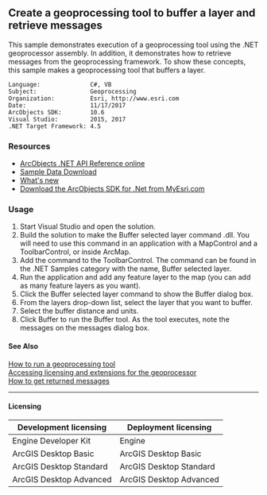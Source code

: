 ## Create a geoprocessing tool to buffer a layer and retrieve messages

  <div xmlns="http://www.w3.org/1999/xhtml" xmlns:my="http://schemas.microsoft.com/office/infopath/2003/myXSD/2006-02-10T23:25:53">This sample demonstrates execution of a geoprocessing tool using the .NET geoprocessor assembly. In addition, it demonstrates how to retrieve messages from the geoprocessing framework. To show these concepts, this sample makes a geoprocessing tool that buffers a layer. </div>  


<!-- TODO: Fill this section below with metadata about this sample-->
```
Language:              C#, VB
Subject:               Geoprocessing
Organization:          Esri, http://www.esri.com
Date:                  11/17/2017
ArcObjects SDK:        10.6
Visual Studio:         2015, 2017
.NET Target Framework: 4.5
```

### Resources

* [ArcObjects .NET API Reference online](http://desktop.arcgis.com/en/arcobjects/latest/net/webframe.htm)  
* [Sample Data Download](../../releases)  
* [What's new](http://desktop.arcgis.com/en/arcobjects/latest/net/webframe.htm#05247c04-bfd9-4e36-ae09-bc6e833c3b14.htm)  
* [Download the ArcObjects SDK for .Net from MyEsri.com](https://my.esri.com/)  

### Usage
1. Start Visual Studio and open the solution.  
1. Build the solution to make the Buffer selected layer command .dll. You will need to use this command in an application with a MapControl and a ToolbarControl, or inside ArcMap.  
1. Add the command to the ToolbarControl. The command can be found in the .NET Samples category with the name, Buffer selected layer.  
1. Run the application and add any feature layer to the map (you can add as many feature layers as you want).  
1. Click the Buffer selected layer command to show the Buffer dialog box.  
1. From the layers drop-down list, select the layer that you want to buffer.  
1. Select the buffer distance and units.  
1. Click Buffer to run the Buffer tool. As the tool executes, note the messages on the messages dialog box.  







#### See Also  
[How to run a geoprocessing tool](http://desktop.arcgis.com/search/?q=How%20to%20run%20a%20geoprocessing%20tool&p=0&language=en&product=arcobjects-sdk-dotnet&version=&n=15&collection=help)  
[Accessing licensing and extensions for the geoprocessor](http://desktop.arcgis.com/search/?q=Accessing%20licensing%20and%20extensions%20for%20the%20geoprocessor&p=0&language=en&product=arcobjects-sdk-dotnet&version=&n=15&collection=help)  
[How to get returned messages](http://desktop.arcgis.com/search/?q=How%20to%20get%20returned%20messages&p=0&language=en&product=arcobjects-sdk-dotnet&version=&n=15&collection=help)  


---------------------------------

#### Licensing  
| Development licensing | Deployment licensing | 
| ------------- | ------------- | 
| Engine Developer Kit | Engine |  
| ArcGIS Desktop Basic | ArcGIS Desktop Basic |  
| ArcGIS Desktop Standard | ArcGIS Desktop Standard |  
| ArcGIS Desktop Advanced | ArcGIS Desktop Advanced |  


